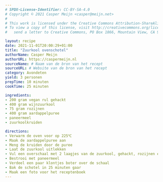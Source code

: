```yaml
---
# SPDX-License-Identifier: CC-BY-SA-4.0
# Copyright © 2021 Casper Meijn <casper@meijn.net>
# 
# This work is licensed under the Creative Commons Attribution-ShareAlike 4.0 International License. 
# To view a copy of this license, visit http://creativecommons.org/licenses/by-sa/4.0/ or 
#   send a letter to Creative Commons, PO Box 1866, Mountain View, CA 94042, USA.

layout: recipe
date: 2021-11-01T20:00:29+01:00
title: "Zuurkool ovenschotel"
authorName: Casper Meijn
authorURL: https://caspermeijn.nl
sourceName: # Naam van de bron van het recept
sourceURL: # Website van de bron van het recept
category: Avondeten
yield: 3 personen
prepTime: 10 minuten
cookTime: 25 minuten

ingredients:
- 200 gram vegan rul gehackt
- 400 gram wijnzuurkool
- 75 gram rozijnen
- 400 gram aardappelpuree
- paneermeel
- zuurkoolkruiden

directions:
- Verwarm de oven voor op 225℃
- Maak de aardappelpuree aan
- Meng de kruiden door de puree
- Laat de zuurkool uitlekken
- Vul een overschaal met 2 laagjes van de zuurkool, gehackt, rozijnen en aardappelpuree
- Bestrooi met paneermeel
- Verdeel een paar klontjes boter over de schaal
- Bak de schotel in 25 minuten gaar
- Maak een foto voor het receptenboek
---
```

